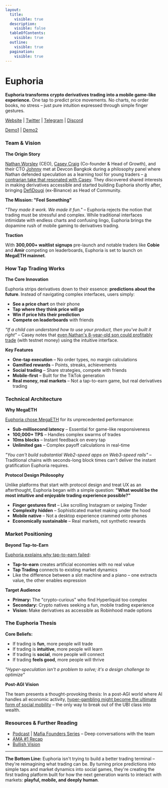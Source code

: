 ```yaml
---
layout:
  title:
    visible: true
  description:
    visible: false
  tableOfContents:
    visible: true
  outline:
    visible: true
  pagination:
    visible: true
---
```


# Euphoria

**Euphoria transforms crypto derivatives trading into a mobile game-like experience.** One tap to predict price movements. No charts, no order books, no stress – just pure intuition expressed through simple finger gestures.

[Website](https://euphoria.finance/) | [Twitter](https://x.com/Euphoria_fi) | [Telegram](https://t.me/euphoria_fi) | [Discord](https://discord.gg/euphoriafi)

[Demo1](https://x.com/_mackinac/status/1930298499574223138) | [Demo2](https://x.com/Dogetoshi/status/1935498081547501844)

### Team & Vision

**The Origin Story**

[Nathan Worsley](https://x.com/NathanWorsley_) (CEO), [Casey Craig](https://x.com/gmcaseycraig) (Co-founder & Head of Growth), and their CTO [Johnny](https://x.com/johnnygannon) met at Devcon Bangkok during a philosophy panel where Nathan defended speculation as a learning tool for young traders – [a contrarian take that resonated with Casey](https://x.com/Euphoria_fi/status/1886911706896453830). They discovered shared interests in making derivatives accessible and started building Euphoria shortly after, bringing [DefiDougi](https://x.com/DefiDougi) (ex-Binance) as Head of Community.

**The Mission: "Feel Something"**

_"They made it work. We made it fun."_ – Euphoria rejects the notion that trading must be stressful and complex. While traditional interfaces intimidate with endless charts and confusing lingo, Euphoria brings the dopamine rush of mobile gaming to derivatives trading.

**Traction**

With **300,000+ waitlist signups** pre-launch and notable traders like **Cobie** and **Amir** competing on leaderboards, Euphoria is set to launch on **MegaETH mainnet**.

### How Tap Trading Works

**The Core Innovation**

Euphoria strips derivatives down to their essence: **predictions about the future**. Instead of navigating complex interfaces, users simply:

* **See a price chart** on their phone
* **Tap where they think price will go**
* **Win if price hits their prediction**
* **Compete on leaderboards** with friends

_"If a child can understand how to use your product, then you've built it right"_ – Casey notes that [even Nathan's 8-year-old son could profitably trade](https://x.com/Euphoria_fi/status/1886911706896453830) (with testnet money) using the intuitive interface.

**Key Features**

* **One-tap execution** – No order types, no margin calculations
* **Gamified rewards** – Points, streaks, achievements
* **Social trading** – Share strategies, compete with friends
* **Mobile-first** – Built for the TikTok generation
* **Real money, real markets** – Not a tap-to-earn game, but real derivatives trading

### Technical Architecture

**Why MegaETH**

[Euphoria chose MegaETH](https://x.com/Euphoria_fi/status/1881460876492058640) for its unprecedented performance:

* **Sub-millisecond latency** – Essential for game-like responsiveness
* **100,000+ TPS** – Handles complex swarms of trades
* **10ms blocks** – Instant feedback on every tap
* **Unlimited gas** – Complex payoff calculations in real-time

_"You can't build substantial Web2-speed apps on Web3-speed rails"_ – Traditional chains with seconds-long block times can't deliver the instant gratification Euphoria requires.

**Protocol Design Philosophy**

Unlike platforms that start with protocol design and treat UX as an afterthought, Euphoria began with a simple question: **"What would be the most intuitive and enjoyable trading experience possible?"**

* **Finger gestures first** – Like scrolling Instagram or swiping Tinder
* **Complexity hidden** – Sophisticated market making under the hood
* **Mobile native** – Not a desktop experience crammed onto phones
* **Economically sustainable** – Real markets, not synthetic rewards

### Market Positioning

**Beyond Tap-to-Earn**

[Euphoria explains why tap-to-earn failed](https://x.com/Euphoria_fi/status/1889385835478602048):

* **Tap-to-earn** creates artificial economies with no real value
* **Tap Trading** connects to existing market dynamics
* Like the difference between a slot machine and a piano – one extracts value, the other enables expression

**Target Audience**

* **Primary:** The "crypto-curious" who find Hyperliquid too complex
* **Secondary:** Crypto natives seeking a fun, mobile trading experience
* **Vision:** Make derivatives as accessible as Robinhood made options

### The Euphoria Thesis

**Core Beliefs:**

* If trading is **fun**, more people will trade
* If trading is **intuitive**, more people will learn
* If trading is **social**, more people will connect
* If trading **feels good**, more people will thrive

_"Hyper-speculation isn't a problem to solve; it's a design challenge to optimize"_

**Post-AGI Vision**

The team presents a thought-provoking thesis: In a post-AGI world where AI handles all economic activity, [hyper-gambling might become the ultimate form of social mobility](https://x.com/Euphoria_fi/status/1886911706896453830) – the only way to break out of the UBI class into wealth.

### Resources & Further Reading

* [Podcast](https://x.com/Euphoria_fi/status/1927756875744821714) | [Mafia Founders Series](https://x.com/0xMegaMafia/status/1928136729447252198) – Deep conversations with the team
* [AMA #1 Recap](https://x.com/Euphoria_fi/status/1886911706896453830)
* [Bullish Vision ](https://x.com/Euphoria_fi/status/1928512106409742836)

***

**The Bottom Line:** Euphoria isn't trying to build a better trading terminal – they're reimagining what trading can be. By turning price predictions into simple taps and market dynamics into social games, they're creating the first trading platform built for how the next generation wants to interact with markets: **playful, mobile, and deeply human**.
